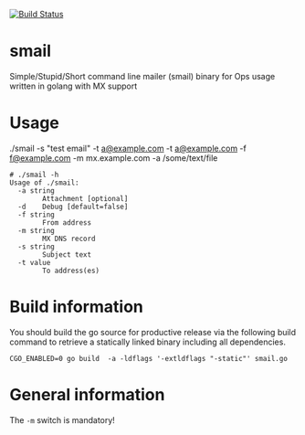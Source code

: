 [![Build Status](https://travis-ci.org/n0r1sk/smail.svg?branch=master)](https://travis-ci.org/n0r1sk/smail)

# smail
Simple/Stupid/Short command line mailer (smail) binary for Ops usage written in golang with MX support

# Usage
./smail -s "test email" -t a@example.com -t a@example.com -f f@example.com -m mx.example.com -a /some/text/file

```
# ./smail -h
Usage of ./smail:
  -a string
    	Attachment [optional]
  -d	Debug [default=false]
  -f string
    	From address
  -m string
    	MX DNS record
  -s string
    	Subject text
  -t value
    	To address(es)
```

# Build information
You should build the go source for productive release via the following build command to retrieve a statically linked binary including all dependencies.

```
CGO_ENABLED=0 go build  -a -ldflags '-extldflags "-static"' smail.go
```


# General information
The ```-m``` switch is mandatory!
